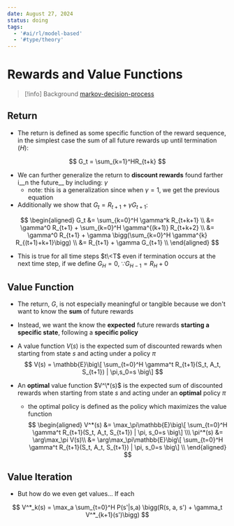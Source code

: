```yaml
---
date: August 27, 2024
status: doing
tags:
  - '#ai/rl/model-based'
  - '#type/theory'
---
```


# Rewards and Value Functions

> \[!info\] Background
> [markov-decision-process](markov-decision-process.md)

## Return

- The return is defined as some specific function of the reward sequence, in the simplest case the sum of all future rewards up until termination ($H$):

$$
G_t = \sum_{k=1}^HR_{t+k}
$$

- We can further generalize the return to __discount rewards__ found farther i__n the future__ by including: $\gamma$
  - note: this is a generalization since when $\gamma=1$, we get the previous equation
- Additionally we show that $G_t = R_{t+1} + \gamma G_{t+1}$:

$$
\begin{aligned}
G_t &= \sum_{k=0}^H \gamma^k R_{t+k+1} \\
&= \gamma^0 R_{t+1} + \sum_{k=0}^H \gamma^{(k+1)} R_{t+k+2} \\
&= \gamma^0 R_{t+1} + \gamma \bigg(\sum_{k=0}^H \gamma^{k} R_{(t+1)+k+1}\bigg) \\
&= R_{t+1} + \gamma G_{t+1} \\
\end{aligned}
$$

- This is true for all time steps $t\<T$ even if termination occurs at the next time step, if we define $G_H = 0$,  $\because G_{H-1} = R_H + 0$

## Value Function

- The return, $G$, is not especially meaningful or tangible because we don't want to know the __sum__ of future rewards

- Instead, we want the know the __expected__ future rewards __starting a specific state__, following a __specific policy__

- A value function $V(s)$ is the expected sum of discounted rewards when starting from state $s$ and acting under a policy $\pi$
  $$
  V(s) = \mathbb{E}\big\[ \sum_{t=0}^H \gamma^t R_{t+1}(S_t, A_t, S_{t+1}) | \pi,s_0=s \big\]
  $$

- An __optimal__ value function $V^\*(s)$ is the expected sum of discounted rewards when starting from state $s$ and acting under an __optimal__ policy $\pi$

  - the optimal policy is defined as the policy which maximizes the value function
    $$
    \begin{aligned}
    V^*(s) &= \max_\pi\mathbb{E}\big\[ \sum_{t=0}^H \gamma^t R_{t+1}(S_t, A_t, S_{t+1}) | \pi, s_0=s \big\] \\\
    \pi^*(s) &= \arg\max_\pi V(s)\\
    &= \arg\max_\pi\mathbb{E}\big\[ \sum_{t=0}^H \gamma^t R_{t+1}(S_t, A_t, S_{t+1}) | \pi, s_0=s \big\] \\
    \end{aligned}
    $$

## Value Iteration

- But how do we even get values... If each

$$
V^*_k(s) = \max_a \sum_{t=0}^H P(s'|s,a)  \bigg(R(s, a, s') + \gamma_t V^*_{k+1}(s')\bigg)
$$
